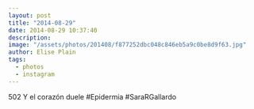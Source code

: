 ```yaml
---
layout: post
title: "2014-08-29"
date: 2014-08-29 10:37:40
description: 
image: "/assets/photos/201408/f877252dbc048c846eb5a9c0be8d9f63.jpg"
author: Elise Plain
tags: 
  - photos
  - instagram
---
```


502 Y el corazón duele #Epidermia #SaraRGallardo
<p></p>

